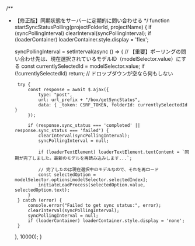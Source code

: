 /**
 * 【修正版】同期状態をサーバーに定期的に問い合わせる
 */
function startSyncStatusPolling(projectFolderId, projectName) {
    if (syncPollingInterval) clearInterval(syncPollingInterval);
    if (loaderContainer) loaderContainer.style.display = 'flex';
    
    syncPollingInterval = setInterval(async () => {
        // 【重要】ポーリングの問い合わせ先は、現在選択されているモデルID（modelSelector.value）にする
        const currentlySelectedId = modelSelector.value;
        if (!currentlySelectedId) return; // ドロップダウンが空なら何もしない

        try {
            const response = await $.ajax({
                type: "post",
                url: url_prefix + "/box/getSyncStatus",
                data: { _token: CSRF_TOKEN, folderId: currentlySelectedId }
            });

            if (response.sync_status === 'completed' || response.sync_status === 'failed') {
                clearInterval(syncPollingInterval);
                syncPollingInterval = null;
                
                if (loaderTextElement) loaderTextElement.textContent = `同期が完了しました。最新のモデルを再読み込みします...`;
                
                // 完了したのは現在選択中のモデルなので、それを再ロード
                const selectedOption = modelSelector.options[modelSelector.selectedIndex];
                initiateLoadProcess(selectedOption.value, selectedOption.text);
            }
        } catch (error) {
            console.error("Failed to get sync status:", error);
            clearInterval(syncPollingInterval);
            syncPollingInterval = null;
            if (loaderContainer) loaderContainer.style.display = 'none';
        }
    }, 10000);
}
